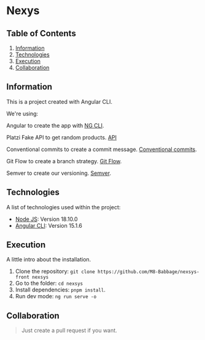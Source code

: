 # Nexys

## Table of Contents

1. [Information](#information)
2. [Technologies](#technologies)
3. [Execution](#execution)
4. [Collaboration](#collaboration)

## Information

This is a project created with Angular CLI.

We're using:

Angular to create the app with [NG CLI](https://angular.io/cli).

Platzi Fake API to get random products. [API](https://fakeapi.platzi.com/en/rest/products)

Conventional commits to create a commit message. [Conventional commits](https://www.conventionalcommits.org/en/v1.0.0/).

Git Flow to create a branch strategy. [Git Flow](https://nvie.com/posts/a-successful-git-branching-model/).

Semver to create our versioning. [Semver](https://semver.org/).

## Technologies

A list of technologies used within the project:

- [Node JS](https://nodejs.org/en/): Version 18.10.0
- [Angular CLI](https://angular.io/cli): Version 15.1.6


## Execution

A little intro about the installation.

1. Clone the repository: `git clone https://github.com/M8-Babbage/nexsys-front nexsys`
2. Go to the folder: `cd nexsys`
3. Install dependencies: `pnpm install`.
4. Run dev mode: `ng run serve -o`

## Collaboration

> Just create a pull request if you want.